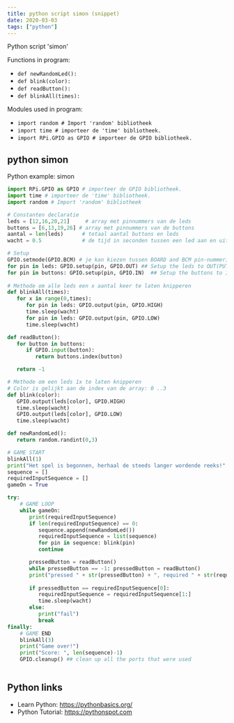 ```yaml
---
title: python script simon (snippet)
date: 2020-03-03
tags: ["python"]
---
```

Python script 'simon'

Functions in program: 
* `def newRandomLed():`
* `def blink(color):`
* `def readButton(): `
* `def blinkAll(times):`

Modules used in program: 
* `import random # Import 'random' bibliotheek`
* `import time # importeer de 'time' bibliotheek.`
* `import RPi.GPIO as GPIO # importeer de GPIO bibliotheek.`

## python simon

Python example: simon

```python
import RPi.GPIO as GPIO # importeer de GPIO bibliotheek.
import time # importeer de 'time' bibliotheek.
import random # Import 'random' bibliotheek

# Constanten declaratie
leds = [12,16,20,21]     # array met pinnummers van de leds
buttons = [6,13,19,26] # array met pinnummers van de buttons
aantal = len(leds)      # totaal aantal buttons en leds
wacht = 0.5	            # de tijd in seconden tussen een led aan en uit.1

# Setup
GPIO.setmode(GPIO.BCM) # je kan kiezen tussen BOARD and BCM pin-nummering.
for pin in leds: GPIO.setup(pin, GPIO.OUT) ## Setup the leds to OUT(PUT)
for pin in buttons: GPIO.setup(pin, GPIO.IN)  ## Setup the buttons to IN(PUT)
      
# Methode om alle leds een x aantal keer te laten knipperen
def blinkAll(times):
   for x in range(0,times):
      for pin in leds: GPIO.output(pin, GPIO.HIGH)
      time.sleep(wacht)
      for pin in leds: GPIO.output(pin, GPIO.LOW)
      time.sleep(wacht)

def readButton(): 
   for button in buttons: 
      if GPIO.input(button):
         return buttons.index(button)

   return -1

# Methode om een leds 1x te laten knipperen
# Color is gelijkt aan de index van de array: 0 ..3
def blink(color):
   GPIO.output(leds[color], GPIO.HIGH)
   time.sleep(wacht)
   GPIO.output(leds[color], GPIO.LOW)
   time.sleep(wacht)

def newRandomLed():
   return random.randint(0,3)

# GAME START
blinkAll(1)
print("Het spel is begonnen, herhaal de steeds langer wordende reeks!" )
sequence = []
requiredInputSequence = []
gameOn = True

try: 
	# GAME LOOP
	while gameOn:
	   print(requiredInputSequence)
	   if len(requiredInputSequence) == 0: 
		  sequence.append(newRandomLed())
		  requiredInputSequence = list(sequence)
		  for pin in sequence: blink(pin)
		  continue

	   pressedButton = readButton()
	   while pressedButton == -1: pressedButton = readButton()
	   print("pressed " + str(pressedButton) + ", required " + str(requiredInputSequence[0]))
	   
	   if pressedButton == requiredInputSequence[0]:
		  requiredInputSequence = requiredInputSequence[1:]
		  time.sleep(wacht)
	   else: 
		  print("fail")
		  break
finally:   
	# GAME END
	blinkAll(3)
	print("Game over!")
	print("Score: ", len(sequence)-1)
	GPIO.cleanup() ## clean up all the ports that were used
 


```

## Python links

- Learn Python: https://pythonbasics.org/
- Python Tutorial: https://pythonspot.com

